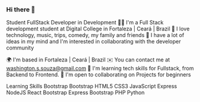 ### Hi there 👋

<!--
**washingtonOF/washingtonOF** is a ✨ _special_ ✨ repository because its `README.md` (this file) appears on your GitHub profile.

Here are some ideas to get you started:

- 🔭 I’m currently working on ...
- 🌱 I’m currently learning ...
- 👯 I’m looking to collaborate on ...
- 🤔 I’m looking for help with ...
- 💬 Ask me about ...
- 📫 How to reach me: ...
- 😄 Pronouns: ...
- ⚡ Fun fact: ...
-->



Student FullStack Developer in Development
👨‍💻 I'm a Full Stack development student at Digital College in Fortaleza | Ceará | Brazil 🤩 I love technology, music, trips, comedy, my family and friends 🤔 I have a lot of ideas in my mind and I'm interested in collaborating with the developer community

🌍  I'm based in Fortaleza | Ceará | Brazil
✉️  You can contact me at washington.s.souza@gmail.com
🧠  I'm learning tech skills for Fullstack, from Backend to Frontend.
🤝  I'm open to collaborating on Projects for beginners


Learning Skills
Bootstrap Bootstrap HTML5 CSS3 JavaScript Express NodeJS React Bootstrap Express Bootstrap PHP Python

                 
